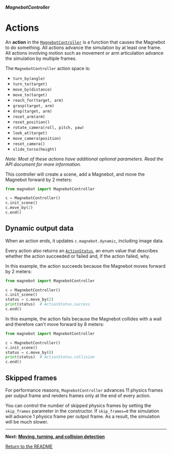 ##### MagnebotController

# Actions

An **action** in the [`MagnebotController`](../../api/magnebot_controller.md) is a function that causes the Magnebot to do something. All actions advance the simulation by at least one frame. All actions involving motion such as movement or arm articulation advance the simulation by multiple frames.

The `MagnebotController` action space is:

- `turn_by(angle)`
- `turn_to(target)`
- `move_by(distance)`
- `move_to(target)`
- `reach_for(target, arm)`
- `grasp(target, arm)`
- `drop(target, arm)`
- `reset_arm(arm)`
- `reset_position()`
- `rotate_camera(roll, pitch, yaw)`
- `look_at(target)`
- `move_camera(position)`
- `reset_camera()`
- `slide_torso(height)`

*Note:  Most of these actions have additional optional parameters. Read the API document for more information.*

This controller will create a scene, add a Magnebot, and move the Magnebot forward by 2 meters:

```python
from magnebot import MagnebotController

c = MagnebotController()
c.init_scene()
c.move_by(2)
c.end()
```

## Dynamic output data

When an action ends, it updates `c.magnebot.dynamic`, including image data.

Every action also returns an [`ActionStatus`](../../api/action_status.md), an enum value that describes whether the action succeeded or failed and, if the action failed, why.

In this example, the action succeeds because the Magnebot moves forward by 2 meters:

```python
from magnebot import MagnebotController

c = MagnebotController()
c.init_scene()
status = c.move_by(2)
print(status)  # ActionStatus.success
c.end()
```

In this example, the action fails because the Magnebot collides with a wall and therefore can't move forward by 8 meters:

```python
from magnebot import MagnebotController

c = MagnebotController()
c.init_scene()
status = c.move_by(8)
print(status)  # ActionStatus.collision
c.end()
```

## Skipped frames

For performance reasons, `MagnebotController` advances 11 physics frames per output frame and renders frames only at the end of every action.

You can control the number of skipped physics frames by setting the `skip_frames` parameter in the constructor. If `skip_frames=0` the simulation will advance 1 physics frame per output frame. As a result, the simulation will be much slower.

***

**Next: [Moving, turning, and collision detection](movement.md)**

[Return to the README](../../../README.md)

